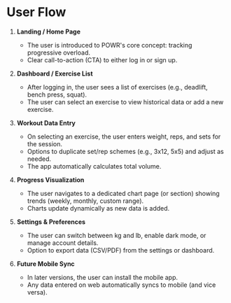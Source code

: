 # User Flow

1. **Landing / Home Page**
   - The user is introduced to POWR's core concept: tracking progressive overload.
   - Clear call-to-action (CTA) to either log in or sign up.

2. **Dashboard / Exercise List**
   - After logging in, the user sees a list of exercises (e.g., deadlift, bench press, squat).
   - The user can select an exercise to view historical data or add a new exercise.

3. **Workout Data Entry**
   - On selecting an exercise, the user enters weight, reps, and sets for the session.
   - Options to duplicate set/rep schemes (e.g., 3x12, 5x5) and adjust as needed.
   - The app automatically calculates total volume.

4. **Progress Visualization**
   - The user navigates to a dedicated chart page (or section) showing trends (weekly, monthly, custom range).
   - Charts update dynamically as new data is added.

5. **Settings & Preferences**
   - The user can switch between kg and lb, enable dark mode, or manage account details.
   - Option to export data (CSV/PDF) from the settings or dashboard.

6. **Future Mobile Sync**
   - In later versions, the user can install the mobile app.
   - Any data entered on web automatically syncs to mobile (and vice versa).
